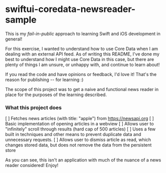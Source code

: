 # swiftui-coredata-newsreader-sample

This is my _fail-in-public_ approach to learning Swift and iOS development in
general!

For this exercise, I wanted to understand how to use Core Data when I am dealing
with an external API feed. As of writing this README, I've done my best to
understand how I might use Core Data in this case, but there are plenty of
things I am unsure, or unhappy with, and continue to learn about!

If you read the code and have opinions or feedback, I'd love it! That's the
reason for publishing -- for learning :)

The scope of this project was to get a naive and functional news reader
in place for the purposes of the learning described.

### What this project does

[ ] Fetches news articles (with title: "apple") from https://newsapi.org
[ ] Basic implementation of opening articles in a webview
[ ] Allows user to "infinitely" scroll through results (hard cap of 500 articles)
[ ] Uses a few built in techniques and other means to prevent duplicate data and
unnecessary requests.
[ ] Allows user to dismiss article as read, which changes stored data, but does
not remove the data from the persistent store

As you can see, this isn't an application with much of the nuance of a news
reader considered! Enjoy!
